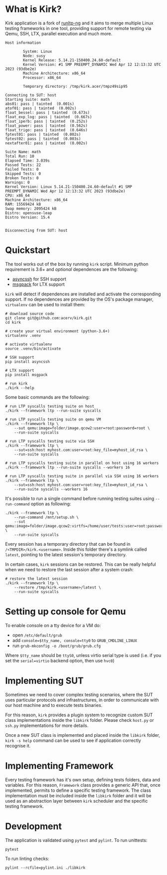 What is Kirk?
=============

Kirk application is a fork of [runltp-ng](https://github.com/linux-test-project/runltp-ng)
and it aims to merge multiple Linux testing frameworks in one tool, providing
support for remote testing via Qemu, SSH, LTX, parallel execution and much more.

    Host information

            System: Linux
            Node: susy
            Kernel Release: 5.14.21-150400.24.60-default
            Kernel Version: #1 SMP PREEMPT_DYNAMIC Wed Apr 12 12:13:32 UTC 2023 (93dbe2e)
            Machine Architecture: x86_64
            Processor: x86_64

            Temporary directory: /tmp/kirk.acer/tmpz49sip95

    Connecting to SUT: host
    Starting suite: math
    abs01: pass | tainted  (0.001s)
    atof01: pass | tainted  (0.002s)
    float_bessel: pass | tainted  (0.673s)
    float_exp_log: pass | tainted  (0.667s)
    float_iperb: pass | tainted  (0.252s)
    float_power: pass | tainted  (0.562s)
    float_trigo: pass | tainted  (0.646s)
    fptest01: pass | tainted  (0.002s)
    fptest02: pass | tainted  (0.003s)
    nextafter01: pass | tainted  (0.002s)

    Suite Name: math
    Total Run: 10
    Elapsed Time: 3.039s
    Passed Tests: 22
    Failed Tests: 0
    Skipped Tests: 0
    Broken Tests: 0
    Warnings: 0
    Kernel Version: Linux 5.14.21-150400.24.60-default #1 SMP PREEMPT_DYNAMIC Wed Apr 12 12:13:32 UTC 2023 (93dbe2e)
    CPU: x86_64
    Machine Architecture: x86_64
    RAM: 15569424 kB
    Swap memory: 2095424 kB
    Distro: opensuse-leap
    Distro Version: 15.4


    Disconnecting from SUT: host


Quickstart
==========

The tool works out of the box by running `kirk` script.
Minimum python requirement is 3.6+ and *optional* dependences are the following:

- [asyncssh](https://pypi.org/project/asyncssh/) for SSH support
- [msgpack](https://pypi.org/project/msgpack/) for LTX support

`kirk` will detect if dependences are installed and activate the corresponding
support. If no dependences are provided by the OS's package manager,
`virtualenv` can be used to install them:

    # download source code
    git clone git@github.com:acerv/kirk.git
    cd kirk

    # create your virtual environment (python-3.6+)
    virtualenv .venv

    # activate virtualenv
    source .venv/bin/activate

    # SSH support
    pip install asyncssh

    # LTX support
    pip install msgpack

    # run kirk
    ./kirk --help

Some basic commands are the following:

    # run LTP syscalls testing suite on host
    ./kirk --framework ltp --run-suite syscalls

    # run LTP syscalls testing suite on qemu VM
    ./kirk --framework ltp \
        --sut qemu:image=folder/image.qcow2:user=root:password=root \
        --run-suite syscalls

    # run LTP syscalls testing suite via SSH
    ./kirk --framework ltp \
        --sut=ssh:host myhost.com:user=root:key_file=myhost_id_rsa \
        --run-suite syscalls

    # run LTP syscalls testing suite in parallel on host using 16 workers
    ./kirk --framework ltp --run-suite syscalls --workers 16

    # run LTP syscalls testing suite in parallel via SSH using 16 workers
    ./kirk --framework ltp \
        --sut=ssh:host myhost.com:user=root:key_file=myhost_id_rsa \
        --run-suite syscalls --workers 16

It's possible to run a single command before running testing suites using
`--run-command` option as following:

    ./kirk --framework ltp \
        --run-command /mnt/setup.sh \
        --sut qemu:image=folder/image.qcow2:virtfs=/home/user/tests:user=root:password=root \
        --run-suite syscalls

Every session has a temporary directory that can be found in
`/<TMPDIR>/kirk.<username>`. Inside this folder there's a symlink
called `latest`, pointing to the latest session's temporary directory.

In certain cases, `kirk` sessions can be restored. This can be really helpful
when we need to restore the last session after a system crash:

    # restore the latest session
    ./kirk --framework ltp \
        --restore /tmp/kirk.<username>/latest \
        --run-suite syscalls

Setting up console for Qemu
===========================

To enable console on a tty device for a VM do:

* open `/etc/default/grub`
* add `console=$tty_name, console=tty0` to `GRUB_CMDLINE_LINUX`
* run `grub-mkconfig -o /boot/grub/grub.cfg`

Where `$tty_name` should be `ttyS0`, unless virtio serial type is used (i.e.
if you set the `serial=virtio` backend option, then use `hvc0`)

Implementing SUT
================

Sometimes we need to cover complex testing scenarios, where the SUT uses
particular protocols and infrastructures, in order to communicate with our
host machine and to execute tests binaries.

For this reason, `kirk` provides a plugin system to recognize custom SUT
class implementations inside the `libkirk` folder. Please check `host.py`
or `ssh.py` implementations for more details.

Once a new SUT class is implemented and placed inside the `libkirk` folder,
`kirk -s help` command can be used to see if application correctly
recognise it.

Implementing Framework
======================

Every testing framework has it's own setup, defining tests folders, data and
variables. For this reason, `Framework` class provides a generic API that, once
implemented, permits to define a specific testing framework. The class 
implementation must be included inside the `libkirk` folder and it will be
used as an abstraction layer between `kirk` scheduler and the specific testing
framework.

Development
===========

The application is validated using `pytest` and `pylint`.
To run unittests:

    pytest

To run linting checks:

    pylint --rcfile=pylint.ini ./libkirk
